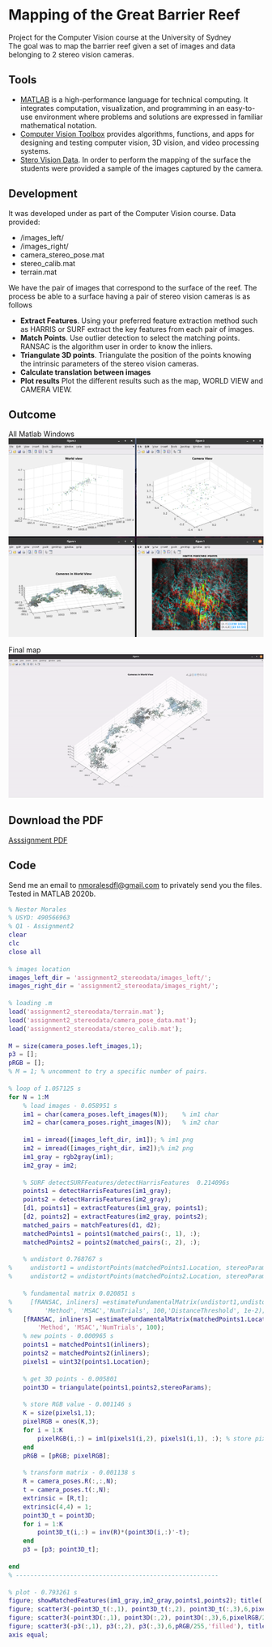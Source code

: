 # Mapping of the Great Barrier Reef
Project for the Computer Vision course at the University of Sydney  
The goal was to map the barrier reef given a set of images and data belonging to 2 stereo vision cameras.

## Tools
- [MATLAB](https://www.mathworks.com/products/matlab.html) is a high-performance language for technical computing. It integrates computation, visualization, and programming in an easy-to-use environment where problems and solutions are expressed in familiar mathematical notation.
- [Computer Vision Toolbox](https://www.mathworks.com/products/computer-vision.html) provides algorithms, functions, and apps for designing and testing computer vision, 3D vision, and video processing systems.
- [Stero Vision Data](https://en.wikipedia.org/wiki/Computer_stereo_vision). In order to perform the mapping of the surface the students were provided a sample of the images captured by the camera.

## Development
It was developed under as part of the Computer Vision course. 
Data provided:
- /images_left/
- /images_right/
- camera_stereo_pose.mat
- stereo_calib.mat
- terrain.mat

We have the pair of images that correspond to the surface of the reef. The process be able to a surface having a pair of stereo vision cameras is as follows
- **Extract Features**. Using your preferred feature extraction method such as HARRIS or SURF extract the key features from each pair of images.
- **Match Points**. Use outlier detection to select the matching points. RANSAC is the algorithm user in order to know the inliers.
- **Triangulate 3D points**. Triangulate the position of the points knowing the intrinsic parameters of the stereo vision cameras.
- **Calculate translation between images**
- **Plot results** Plot the different results such as the map, WORLD VIEW and CAMERA VIEW.

## Outcome

All Matlab Windows
![All Graphs](../images/reef_all_graphs.png)

Final map
![Reef Mapping](../images/reef_mapping.gif)

## Download the PDF
[Asssignment PDF](../pdf/reef.pdf)

## Code
Send me an email to [nmoralesdfl@gmail.com](mailto:nmoralesdlf@gmail.com) to privately send you the files.  
Tested in MATLAB 2020b.
 
```matlab
% Nestor Morales
% USYD: 490566963
% Q1 - Assignment2
clear
clc
close all

% images location
images_left_dir = 'assignment2_stereodata/images_left/';
images_right_dir = 'assignment2_stereodata/images_right/';

% loading .m
load('assignment2_stereodata/terrain.mat');
load('assignment2_stereodata/camera_pose_data.mat');
load('assignment2_stereodata/stereo_calib.mat');

M = size(camera_poses.left_images,1);
p3 = [];
pRGB = [];
% M = 1; % uncomment to try a specific number of pairs.

% loop of 1.057125 s
for N = 1:M
    % load images - 0.058951 s
    im1 = char(camera_poses.left_images(N));    % im1 char
    im2 = char(camera_poses.right_images(N));   % im2 char

    im1 = imread([images_left_dir, im1]); % im1 png
    im2 = imread([images_right_dir, im2]);% im2 png
    im1_gray = rgb2gray(im1);
    im2_gray = im2;
    
    % SURF detectSURFFeatures/detectHarrisFeatures  0.214096s
    points1 = detectHarrisFeatures(im1_gray);
    points2 = detectHarrisFeatures(im2_gray);
    [d1, points1] = extractFeatures(im1_gray, points1);
    [d2, points2] = extractFeatures(im2_gray, points2);
    matched_pairs = matchFeatures(d1, d2);
    matchedPoints1 = points1(matched_pairs(:, 1), :);
    matchedPoints2 = points2(matched_pairs(:, 2), :);
    
    % undistort 0.768767 s
%     undistort1 = undistortPoints(matchedPoints1.Location, stereoParams.CameraParameters1);
%     undistort2 = undistortPoints(matchedPoints2.Location, stereoParams.CameraParameters2);
   
    % fundamental matrix 0.020851 s
%     [fRANSAC, inliners] =estimateFundamentalMatrix(undistort1,undistort2, ...
%         'Method', 'MSAC','NumTrials', 100,'DistanceThreshold', 1e-2);
    [fRANSAC, inliners] =estimateFundamentalMatrix(matchedPoints1.Location,matchedPoints2.Location, ...
        'Method', 'MSAC','NumTrials', 100);
    % new points - 0.000965 s
    points1 = matchedPoints1(inliners);
    points2 = matchedPoints2(inliners);
    pixels1 = uint32(points1.Location);

    % get 3D points - 0.005801
    point3D = triangulate(points1,points2,stereoParams);

    % store RGB value - 0.001146 s
    K = size(pixels1,1);
    pixelRGB = ones(K,3);
    for i = 1:K
        pixelRGB(i,:) = im1(pixels1(i,2), pixels1(i,1), :); % store pixels value
    end 
    pRGB = [pRGB; pixelRGB];

    % transform matrix - 0.001138 s
    R = camera_poses.R(:,:,N);
    t = camera_poses.t(:,N);
    extrinsic = [R,t];
    extrinsic(4,4) = 1;
    point3D_t = point3D;
    for i = 1:K
        point3D_t(i,:) = inv(R)*(point3D(i,:)'-t);
    end
    p3 = [p3; point3D_t];

end
% --------------------------------------------------------

% plot - 0.793261 s
figure; showMatchedFeatures(im1_gray,im2_gray,points1,points2); title('Harris Matched Points');
figure; scatter3(-point3D_t(:,1), point3D_t(:,2), point3D_t(:,3),6,pixelRGB/255,'filled'), view(-60,60); title('World view'); % make axis equal
figure; scatter3(-point3D(:,1), point3D(:,2), point3D(:,3),6,pixelRGB/255,'filled'), view(-60,60); title('Camera View');
figure; scatter3(-p3(:,1), p3(:,2), p3(:,3),6,pRGB/255,'filled'), title('Cameras in World View');% make axis equal
axis equal;
```